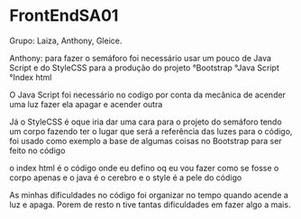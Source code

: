 # FrontEndSA01
 Grupo: Laiza, Anthony, Gleice.

Anthony:
para fazer o semáforo foi necessário usar um pouco de Java Script e do StyleCSS
para a produção do projeto
°Bootstrap
°Java Script
°Index html

O Java Script foi necessário no codigo por conta da mecânica de acender uma luz 
fazer ela apagar e acender outra 
 
Já o StyleCSS é oque iria dar uma cara para o projeto do semáforo tendo um corpo
fazendo ter o lugar que será a referência das luzes para o código, foi usado 
como exemplo a base de algumas coisas no Bootstrap para ser feito no código

o index html é o código onde eu defino oq eu vou fazer como se fosse o corpo apenas e o java é o cerebro e o style é a pele do código 

As minhas dificuldades no código foi organizar no tempo quando acende a luz e apaga. Porem de resto n tive tantas dificuldades em fazer algo a mais.